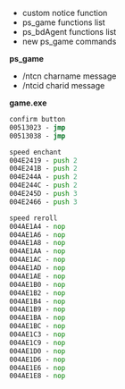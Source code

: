 * custom notice function
* ps_game functions list
* ps_bdAgent functions list
* new ps_game commands

**ps_game**
* /ntcn charname message
* /ntcid charid message

**game.exe**
```asm
confirm button
00513023 - jmp
00513038 - jmp

speed enchant
004E2419 - push 2
004E241B - push 2
004E244A - push 2
004E244C - push 2
004E245D - push 3
004E2466 - push 3

speed reroll
004AE1A4 - nop
004AE1A6 - nop
004AE1A8 - nop
004AE1AA - nop
004AE1AC - nop
004AE1AD - nop
004AE1AE - nop
004AE1B0 - nop
004AE1B2 - nop
004AE1B4 - nop
004AE1B9 - nop
004AE1BA - nop
004AE1BC - nop
004AE1C3 - nop
004AE1C9 - nop
004AE1D0 - nop
004AE1D6 - nop
004AE1E6 - nop
004AE1E8 - nop
```

